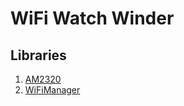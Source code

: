 # WiFi Watch Winder
## Libraries
1. [AM2320](https://github.com/thakshak/AM2320)
1. [WiFiManager](https://github.com/tzapu/WiFiManager)

